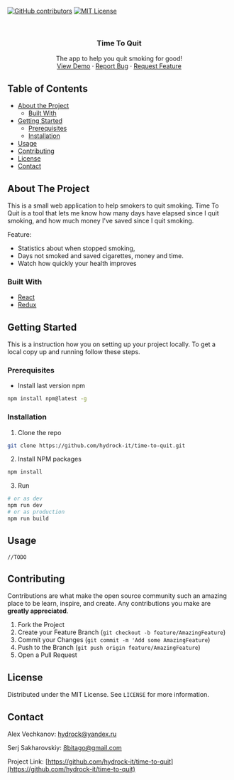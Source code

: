 <!-- PROJECT SHIELDS -->
[![GitHub contributors]]()
[![MIT License][license-shield]][license-url]

<br />
<p align="center">

  <h3 align="center">Time To Quit</h3>

  <p align="center">
    The app to help you quit smoking for good!
    <br />
    <a href="https://time-to-quit.com/">View Demo</a>
    ·
    <a href="https://github.com/hydrock-it/time-to-quit/issues">Report Bug</a>
    ·
    <a href="https://github.com/hydrock-it/time-to-quit/issues">Request Feature</a>
  </p>
</p>


<!-- TABLE OF CONTENTS -->
## Table of Contents

* [About the Project](#about-the-project)
  * [Built With](#built-with)
* [Getting Started](#getting-started)
  * [Prerequisites](#prerequisites)
  * [Installation](#installation)
* [Usage](#usage)
* [Contributing](#contributing)
* [License](#license)
* [Contact](#contact)



<!-- ABOUT THE PROJECT -->
## About The Project

This is a small web application to help smokers to quit smoking. 
Time To Quit is a tool that lets me know how many days have elapsed since I quit smoking, and how much money I've saved since I quit smoking. 

Feature:
* Statistics about when stopped smoking, 
* Days not smoked and saved cigarettes, money and time.
* Watch how quickly your health improves

### Built With
* [React](https://reactjs.org/)
* [Redux](https://redux.js.org/)


<!-- GETTING STARTED -->
## Getting Started

This is a instruction how you on setting up your project locally.
To get a local copy up and running follow these steps.

### Prerequisites

* Install last version npm
```sh
npm install npm@latest -g
```

### Installation

1. Clone the repo
```sh
git clone https://github.com/hydrock-it/time-to-quit.git
```
2. Install NPM packages
```sh
npm install
```
3. Run 
```sh
# or as dev
npm run dev
# or as production
npm run build
```


<!-- USAGE EXAMPLES -->
## Usage

```//TODO```

<!-- CONTRIBUTING -->
## Contributing
Contributions are what make the open source community such an amazing place to be learn, inspire, and create. Any contributions you make are **greatly appreciated**.
1. Fork the Project
2. Create your Feature Branch (`git checkout -b feature/AmazingFeature`)
3. Commit your Changes (`git commit -m 'Add some AmazingFeature`)
4. Push to the Branch (`git push origin feature/AmazingFeature`)
5. Open a Pull Request

<!-- LICENSE -->
## License
Distributed under the MIT License. See `LICENSE` for more information.

<!-- CONTACT -->
## Contact
Alex Vechkanov:     hydrock@yandex.ru

Serj Sakharovskiy:  8bitago@gmail.com

Project Link: [https://github.com/hydrock-it/time-to-quit](https://github.com/hydrock-it/time-to-quit)


<!-- MARKDOWN LINKS & IMAGES -->
[build-shield]: https://img.shields.io/badge/build-passing-brightgreen.svg?style=flat-square
[GitHub contributors]: https://img.shields.io/github/contributors/hydrock-it/time-to-quit.svg
[license-shield]: https://img.shields.io/badge/license-MIT-blue.svg?style=flat-square
[license-url]: https://choosealicense.com/licenses/mit
